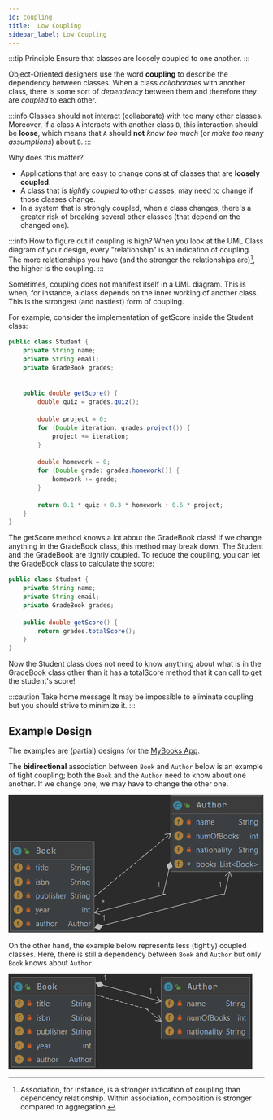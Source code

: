 ```yaml
---
id: coupling
title:  Low Coupling
sidebar_label: Low Coupling
---
```


:::tip Principle
Ensure that classes are loosely coupled to one another.
:::

Object-Oriented designers use the word **coupling** to describe the dependency between classes.
When a class _collaborates_ with another class, there is some sort of _dependency_ between them and therefore they are *coupled* to each other.

:::info 
Classes should not interact (collaborate) with too many other classes. Moreover, if a class `A` interacts with another class `B`, this interaction should be **loose**, which means that `A` should **not** *know too much* (or *make too many assumptions*) about `B`.
:::

Why does this matter?

* Applications that are easy to change consist of classes that are **loosely coupled**.
* A class that is *tightly coupled* to other classes, may need to change if those classes change. 
* In a system that is strongly coupled, when a class changes, there's a greater risk of breaking several other classes (that depend on the changed one).


:::info How to figure out if coupling is high?
When you look at the UML Class diagram of your design, every "relationship" is an indication of coupling. The more relationships you have (and the stronger the relationships are)[^1], the higher is the coupling.
:::

Sometimes, coupling does not manifest itself in a UML diagram. This is when, for instance, a class depends on the inner working of another class. This is the strongest (and nastiest) form of coupling.

For example, consider the implementation of getScore inside the Student class:

```java
public class Student {
    private String name;
    private String email;
    private GradeBook grades;


    public double getScore() {
        double quiz = grades.quiz();

        double project = 0;
        for (Double iteration: grades.project()) {
            project += iteration;
        }

        double homework = 0;
        for (Double grade: grades.homework()) {
            homework += grade;
        }

        return 0.1 * quiz + 0.3 * homework + 0.6 * project;
    }
}
```

The getScore method knows a lot about the GradeBook class! If we change anything in the GradeBook class, this method may break down. The Student and the GradeBook are tightly coupled. To reduce the coupling, you can let the GradeBook class to calculate the score:

```java
public class Student {
    private String name;
    private String email;
    private GradeBook grades;

    public double getScore() {
        return grades.totalScore();
    }
}
```
Now the Student class does not need to know anything about what is in the GradeBook class other than it has a totalScore method that it can call to get the student's score!

:::caution Take home message
It may be impossible to eliminate coupling but you should strive to minimize it.
:::

[^1]: Association, for instance, is a stronger indication of coupling than dependency relationship. Within association, composition is stronger compared to aggregation. 

## Example Design

The examples are (partial) designs for the [MyBooks App](../wk1/mybooksapp).

The **bidirectional** association between `Book` and `Author` below is an example of tight coupling; both the `Book` and the `Author` need to know about one another. If we change one, we may have to change the other one.

![](../../../static/img/couplingExample1.png)

On the other hand, the example below represents less (tightly) coupled classes. Here, there is still a dependency between `Book` and `Author` but only `Book` knows about `Author`.


![](../../../static/img/couplingExample2.png)
